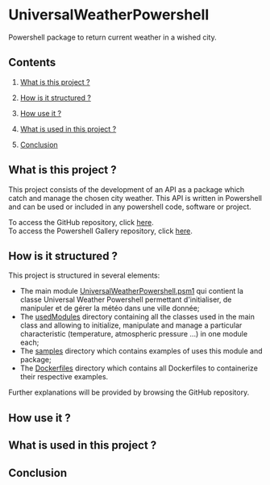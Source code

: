 # UniversalWeatherPowershell

Powershell package to return current weather in a wished city.

## Contents

1. [What is this project ?](#presentation)

2. [How is it structured ?](#structure)

3. [How use it ?](#how_use)

4. [What is used in this project ?](#what_used)

5. [Conclusion](#conclusion)

<a name="presentation"/></a>
## What is this project ?

This project consists of the development of an API as a package which catch and manage the chosen city weather. 
This API is written in Powershell and can be used or included in any powershell code, software or project.

To access the GitHub repository, click [here](https://github.com/Vicken-Ghoubiguian/UniversalWeatherPowershell).<br/>
To access the Powershell Gallery repository, click [here](#truc).
  
<a name="structure"/></a>
## How is it structured ?

This project is structured in several elements:

- The main module [UniversalWeatherPowershell.psm1](https://github.com/Vicken-Ghoubiguian/UniversalWeatherPowershell/blob/master/UniversalWeatherPowershell.psm1) qui contient la classe Universal Weather Powershell permettant d'initialiser, de manipuler et de gérer la météo dans une ville donnée;
- The [usedModules](https://github.com/Vicken-Ghoubiguian/UniversalWeatherPowershell/tree/master/usedModules) directory containing all the classes used in the main class and allowing to initialize, manipulate and manage a particular characteristic (temperature, atmospheric pressure ...) in one module each;
- The [samples](https://github.com/Vicken-Ghoubiguian/UniversalWeatherPowershell/tree/master/samples/integratedSamples) directory which contains examples of uses this module and package;
- The [Dockerfiles](https://github.com/Vicken-Ghoubiguian/UniversalWeatherPowershell/tree/master/Dockerfiles) directory which contains all Dockerfiles to containerize their respective examples.

Further explanations will be provided by browsing the GitHub repository.

<a name="how_use"/></a>
## How use it ?

<a name="what_used"/></a>
## What is used in this project ?

<a name="conclusion"/></a>
## Conclusion
